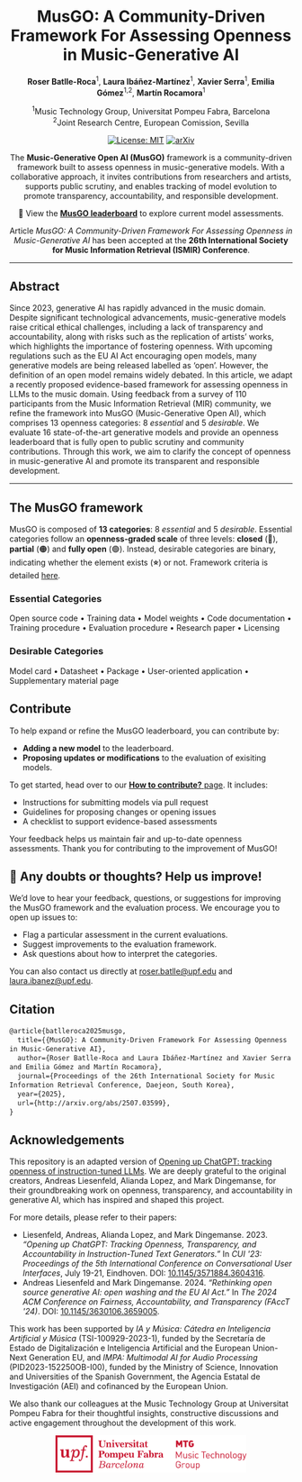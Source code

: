 <div align="center">

# MusGO: A Community-Driven Framework For Assessing Openness in Music-Generative AI

**Roser Batlle-Roca**<sup>1</sup>, **Laura Ibáñez-Martínez**<sup>1</sup>, **Xavier Serra**<sup>1</sup>, **Emilia Gómez**<sup>1,2</sup>, **Martín Rocamora**<sup>1</sup>

<sup>1</sup>Music Technology Group, Universitat Pompeu Fabra, Barcelona<br>
<sup>2</sup>Joint Research Centre, European Comission, Sevilla 


[![License: MIT](https://img.shields.io/badge/License-Apache_2.0-blue.svg)](LICENSE)
[![arXiv](https://img.shields.io/badge/arXiv-2507.03599-<COLOR>.svg)]()


The **Music-Generative Open AI (MusGO)** framework is a community-driven framework built to assess openness in music-generative models. With a collaborative approach, it invites contributions from researchers and artists, supports public scrutiny, and enables tracking of model evolution to promote transparency, accountability, and responsible development. 

📍 View the **[MusGO leaderboard](https://roserbatlleroca.github.io/MusGO_framework/index.html)** to explore current model assessments.


Article _MusGO: A Community-Driven Framework For Assessing Openness in Music-Generative AI_ has been accepted at the **26th International Society for Music Information Retrieval (ISMIR) Conference**. 


</div>

---
## Abstract 

Since 2023, generative AI has rapidly advanced in the music domain. Despite significant technological advancements, music-generative models raise critical ethical challenges, including a lack of transparency and accountability, along with risks such as the replication of artists’ works, which highlights the importance of fostering openness. With upcoming regulations such as the EU AI Act encouraging open models, many generative models are being released labelled as ‘open’. However, the definition of an open model remains widely debated. In this article, we adapt a recently proposed evidence-based framework for assessing openness in LLMs to the music domain. Using feedback from a survey of 110 participants from the Music Information Retrieval (MIR) community, we refine the framework into MusGO (Music-Generative Open AI), which comprises 13 openness categories: 8 *essential* and 5 *desirable*. We evaluate 16 state-of-the-art generative models and provide an openness leaderboard that is fully open to public scrutiny and community contributions. Through this work, we aim to clarify the concept of openness in music-generative AI and promote its transparent and responsible development.

---

## The MusGO framework

MusGO is composed of **13 categories**: 8 _essential_ and 5 _desirable_. Essential categories follow an **openness-graded scale** of three levels: **closed** (🔴), **partial** (🟠) and **fully open** (🟢). Instead, desirable categories are binary, indicating whether the element exists (**⭐**) or not. Framework criteria is detailed [here](https://roserbatlleroca.github.io/MusGO_framework/framework.html).

### Essential Categories
Open source code • Training data • Model weights • Code documentation •  Training procedure • Evaluation procedure • Research paper • Licensing  

### Desirable Categories
Model card • Datasheet • Package • User-oriented application • Supplementary material page

## Contribute

To help expand or refine the MusGO leaderboard, you can contribute by: 

- **Adding a new model** to the leaderboard. 
- **Proposing updates or modifications** to the evaluation of exisiting models. 

To get started, head over to our [**How to contribute?** page](projects/README.md). It includes:

- Instructions for submitting models via pull request
- Guidelines for proposing changes or opening issues
- A checklist to support evidence-based assessments


 Your feedback helps us maintain fair and up-to-date openness assessments. Thank you for contributing to the improvement of MusGO!

## 💬 Any doubts or thoughts? Help us improve!

We’d love to hear your feedback, questions, or suggestions for improving the MusGO framework and the evaluation process. We encourage you to open up issues to: 
- Flag a particular assessment in the current evaluations. 
- Suggest improvements to the evaluation framework. 
- Ask questions about how to interpret the categories. 

You can also contact us directly at [roser.batlle@upf.edu](mailto:roser.batlle@upf.edu) and [laura.ibanez@upf.edu](mailto:laura.ibanez@upf.edu). 


## Citation 

```
@article{batlleroca2025musgo,
  title={{MusGO}: A Community-Driven Framework For Assessing Openness in Music-Generative AI},
  author={Roser Batlle-Roca and Laura Ibáñez-Martínez and Xavier Serra and Emilia Gómez and Martín Rocamora},
  journal={Proceedings of the 26th International Society for Music Information Retrieval Conference, Daejeon, South Korea},
  year={2025}, 
  url={http://arxiv.org/abs/2507.03599}, 
}
```


## Acknowledgements 
This repository is an adapted version of [Opening up ChatGPT: tracking openness of instruction-tuned LLMs](https://github.com/opening-up-chatgpt/opening-up-chatgpt.github.io/). We are deeply grateful to the original creators, Andreas Liesenfeld, Alianda Lopez, and Mark Dingemanse, for their groundbreaking work on openness, transparency, and accountability in generative AI, which has inspired and shaped this project.

For more details, please refer to their papers:

- Liesenfeld, Andreas, Alianda Lopez, and Mark Dingemanse. 2023. *“Opening up ChatGPT: Tracking Openness, Transparency, and Accountability in Instruction-Tuned Text Generators.”* In *CUI '23: Proceedings of the 5th International Conference on Conversational User Interfaces*, July 19-21, Eindhoven. DOI: [10.1145/3571884.3604316](https://doi.org/10.1145/3571884.3604316).
- Andreas Liesenfeld and Mark Dingemanse. 2024. *“Rethinking open source generative AI: open washing and the EU AI Act.”* In *The 2024 ACM Conference on Fairness, Accountability, and Transparency (FAccT '24)*. DOI: [10.1145/3630106.3659005](https://doi.org/10.1145/3630106.3659005).

This work has been supported by _IA y Música: Cátedra en Inteligencia Artificial y Música_ (TSI-100929-2023-1), funded by the Secretaría de Estado de Digitalización e Inteligencia Artificial and the European Union-Next Generation EU, and _IMPA: Multimodal AI for Audio Processing_ (PID2023-152250OB-I00), funded by the Ministry of Science, Innovation and Universities of the Spanish Government, the Agencia Estatal de Investigación (AEI) and cofinanced by the European Union.

We also thank our colleagues at the Music Technology Group at Universitat Pompeu Fabra for their thoughtful insights, constructive discussions and active engagement throughout the development of this work.

<p align="center">
  <img src="docs/fig/MTG-logo.png" width="340">
</p>